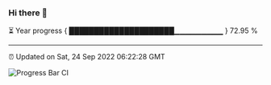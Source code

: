 ### Hi there 👋

⏳ Year progress { █████████████████████▁▁▁▁▁▁▁▁▁ } 72.95 %

---

⏰ Updated on Sat, 24 Sep 2022 06:22:28 GMT

![Progress Bar CI](https://github.com/liununu/liununu/workflows/Progress%20Bar%20CI/badge.svg)
